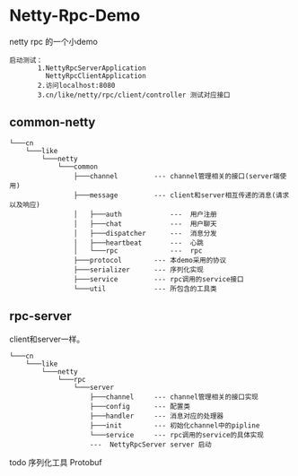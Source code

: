 # Netty-Rpc-Demo

netty rpc 的一个小demo

    启动测试：
           1.NettyRpcServerApplication 
             NettyRpcClientApplication
           2.访问localhost:8080
           3.cn/like/netty/rpc/client/controller 测试对应接口

## common-netty

```
└───cn
    └───like
        └───netty
            └───common
                ├───channel         --- channel管理相关的接口(server端使用)
                ├───message         --- client和server相互传递的消息(请求以及响应)
                │   ├───auth            ---  用户注册
                │   ├───chat            ---  用户聊天
                │   ├───dispatcher      ---  消息分发
                │   ├───heartbeat       ---  心跳
                │   └───rpc             ---  rpc
                ├───protocol        --- 本demo采用的协议
                ├───serializer      --- 序列化实现
                ├───service         --- rpc调用的service接口
                └───util            --- 所包含的工具类
```

## rpc-server

client和server一样。

```
└───cn
    └───like
        └───netty
            └───rpc
                └───server
                    ├───channel     --- channel管理相关的接口实现
                    ├───config      --- 配置类
                    ├───handler     --- 消息对应的处理器
                    ├───init        --- 初始化channel中的pipline
                    └───service     --- rpc调用的service的具体实现
                    ---  NettyRpcServer server 启动
```

todo 序列化工具 Protobuf 
